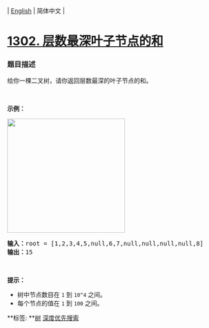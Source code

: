 | [English](README_EN.md) | 简体中文 |

# [1302. 层数最深叶子节点的和](https://leetcode-cn.com/problems/deepest-leaves-sum)
 ### 题目描述
<p>给你一棵二叉树，请你返回层数最深的叶子节点的和。</p>

<p>&nbsp;</p>

<p><strong>示例：</strong></p>

<p><strong><img alt="" src="https://assets.leetcode-cn.com/aliyun-lc-upload/uploads/2019/12/28/1483_ex1.png" style="height: 265px; width: 273px;"></strong></p>

<pre><strong>输入：</strong>root = [1,2,3,4,5,null,6,7,null,null,null,null,8]
<strong>输出：</strong>15
</pre>

<p>&nbsp;</p>

<p><strong>提示：</strong></p>

<ul>
	<li>树中节点数目在&nbsp;<code>1</code>&nbsp;到&nbsp;<code>10^4</code>&nbsp;之间。</li>
	<li>每个节点的值在&nbsp;<code>1</code>&nbsp;到&nbsp;<code>100</code> 之间。</li>
</ul>

**标签:	**[树](https://leetcode-cn.com/tag/tree) [深度优先搜索](https://leetcode-cn.com/tag/depth-first-search) 